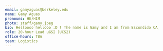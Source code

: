```yaml
---
email: gamyaguas@berkeley.edu
name: Gamy Aguas
pronouns: HE/HIM
photo: staff/gamy.jpeg
bio: Helloooo hellooo :D ! The name is Gamy and I am from Escondido CA, majoring math and CS! I am a HUGE fan of music (obsessed with kpop atm), coffee, minecraft and pokemon(dratini <3).  
role: 20-hour Lead uGSI (UCS2)
office-hours: TBA
team: Logistics
---
```


